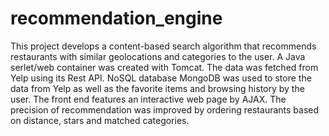 # recommendation_engine
This project develops a content-based search algorithm that recommends restaurants with similar geolocations and categories to the user. A Java serlet/web container was created with Tomcat. The data was fetched from Yelp using its Rest API. NoSQL database MongoDB was used to store the data from Yelp as well as the favorite items and browsing history by the user. The front end features an interactive web page by AJAX. The precision of recommendation was improved by ordering restaurants based on distance, stars and matched categories.

